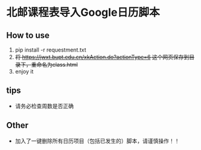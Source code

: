 # 北邮课程表导入Google日历脚本

## How to use

1. pip install -r requestment.txt  
2. ~~将 https://jwxt.bupt.edu.cn/xkAction.do?actionType=6 这个网页保存到目录下，重命名为class.html~~
3. enjoy it 

## tips

* 请务必检查周数是否正确

## Other

* 加入了一键删除所有日历项目（包括已发生的）脚本，请谨慎操作！！